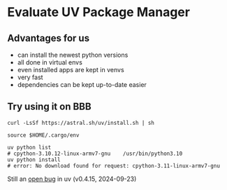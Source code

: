 # Evaluate UV Package Manager

## Advantages for us

- can install the newest python versions
- all done in virtual envs
- even installed apps are kept in venvs
- very fast
- dependencies can be kept up-to-date easier

## Try using it on BBB

```Shell
curl -LsSf https://astral.sh/uv/install.sh | sh

source $HOME/.cargo/env

uv python list
# cpython-3.10.12-linux-armv7-gnu    /usr/bin/python3.10
uv python install
# error: No download found for request: cpython-3.11-linux-armv7-gnu
```

Still an [open bug](https://github.com/astral-sh/uv/issues/6873) in uv (v0.4.15, 2024-09-23)